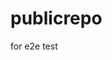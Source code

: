 # publicrepo
for e2e test































































































































































































































































































































































































































































































































































































































































































































































































































































































































































































































































































































































































































































































































































































































































































































































































































































































































































































































































































































































































































































































